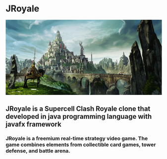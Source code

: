 # JRoyale
![mafia-game](src/JRoyale/resources/menu/menuBackground.jpg)
## JRoyale is a Supercell Clash Royale clone that developed in java programming language with javafx framework
### JRoyale is a freemium real-time strategy video game. The game combines elements from collectible card games, tower defense, and battle arena.

